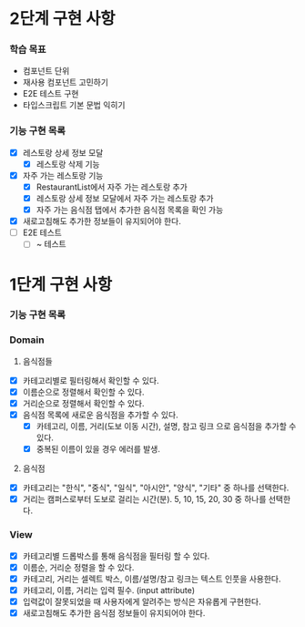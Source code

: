 # 2단계 구현 사항

### 학습 목표

- 컴포넌트 단위
- 재사용 컴포넌트 고민하기
- E2E 테스트 구현
- 타입스크립트 기본 문법 익히기

### 기능 구현 목록

- [x] 레스토랑 상세 정보 모달
  - [x] 레스토랑 삭제 기능
- [x] 자주 가는 레스토랑 기능
  - [x] RestaurantList에서 자주 가는 레스토랑 추가
  - [x] 레스토랑 상세 정보 모달에서 자주 가는 레스토랑 추가
  - [x] 자주 가는 음식점 탭에서 추가한 음식점 목록을 확인 가능
- [x] 새로고침해도 추가한 정보들이 유지되어야 한다.
- [ ] E2E 테스트
  - [ ] ~ 테스트

# 1단계 구현 사항

### 기능 구현 목록

### Domain

1. 음식점들

- [x] 카테고리별로 필터링해서 확인할 수 있다.
- [x] 이름순으로 정렬해서 확인할 수 있다.
- [x] 거리순으로 정렬해서 확인할 수 있다.
- [x] 음식점 목록에 새로운 음식점을 추가할 수 있다.
  - [x] 카테고리, 이름, 거리(도보 이동 시간), 설명, 참고 링크 으로 음식점을 추가할 수 있다.
  - [x] 중복된 이름이 있을 경우 에러를 발생.

2. 음식점

- [x] 카테고리는 "한식", "중식", "일식", "아시안", "양식", "기타" 중 하나를 선택한다.
- [x] 거리는 캠퍼스로부터 도보로 걸리는 시간(분). 5, 10, 15, 20, 30 중 하나를 선택한다.

### View

- [x] 카테고리별 드롭박스를 통해 음식점을 필터링 할 수 있다.
- [x] 이름순, 거리순 정렬을 할 수 있다.
- [x] 카테고리, 거리는 셀렉트 박스, 이름/설명/참고 링크는 텍스트 인풋을 사용한다.
- [x] 카테고리, 이름, 거리는 입력 필수. (input attribute)
- [x] 입력값이 잘못되었을 때 사용자에게 알려주는 방식은 자유롭게 구현한다.
- [x] 새로고침해도 추가한 음식점 정보들이 유지되어야 한다.
